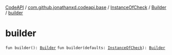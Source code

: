 [CodeAPI](../../../index.md) / [com.github.jonathanxd.codeapi.base](../../index.md) / [InstanceOfCheck](../index.md) / [Builder](index.md) / [builder](.)

# builder

`fun builder(): `[`Builder`](index.md)
`fun builder(defaults: `[`InstanceOfCheck`](../index.md)`): `[`Builder`](index.md)